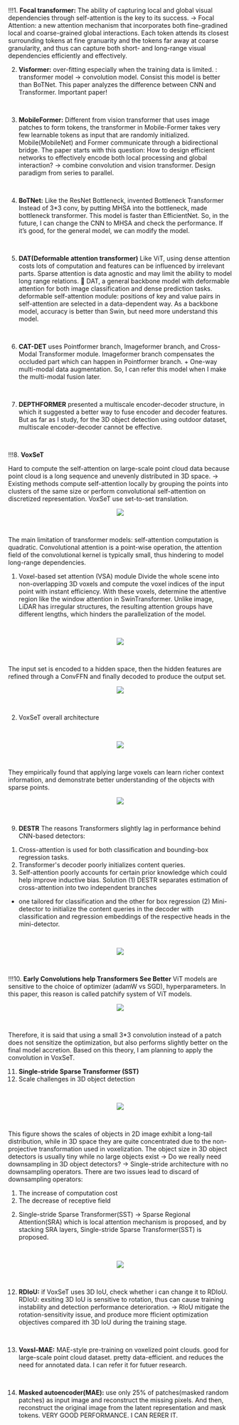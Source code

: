!!!1. **Focal transformer:**
The ability of capturing local and global visual dependencies through self-attention is the key to its success. 
-> Focal Attention: a new attention mechanism that incorporates both fine-gradined local and coarse-grained global interactions.
Each token attends its closest surrounding tokens at fine granuarity and the tokens far away at coarse granularity, and thus can capture both short- and long-range visual dependencies efficiently and effectively. 
<br/>

2. **Visformer:**
over-fitting especially when the training data is limited.
: transformer model -> convolution model.
Consist this model is better than BoTNet. This paper analyzes the difference between CNN and Transformer. Important paper!
<br/>

3. **MobileFormer:** Different from vision transformer that uses image patches to form tokens, the transformer in Mobile-Former takes very few learnable tokens as input that are randomly initialized.
Mobile(MobileNet) and Former communicate through a bidirectional bridge.
The paper starts with this question: How to design efficient networks to effectively encode both local processing and global interaction? -> combine convolution and vision transformer. Design paradigm from series to parallel.
<br/>

4. **BoTNet:** Like the ResNet Bottleneck, invented Bottleneck Transformer
Instead of 3*3 conv, by putting MHSA into the bottleneck, made bottleneck transformer.
This model is faster than EfficientNet. So, in the future, I can change the CNN to MHSA and check the performance. If it’s good, for the general model, we can modify the model.
<br/>

5. **DAT(Deformable attention transformer)**
Like ViT, using dense attention costs lots of computation and features can be influenced by irrelevant parts. Sparse attention is data agnostic and may limit the ability to model long range relations.
	DAT, a general backbone model with deformable attention for both image classification and dense prediction tasks. deformable self-attention module: positions of key and value pairs in self-attention are selected in a data-dependent way. 
As a backbone model, accuracy is better than Swin, but need more understand this model.
<br/>

6. **CAT-DET** uses Pointformer branch, Imageformer branch, and Cross-Modal Transformer module. Imageformer branch compensates the occluded part which can happen in Pointformer branch. + One-way multi-modal data augmentation. 
So, I can refer this model when I make the multi-modal fusion later. 
<br/>

7. **DEPTHFORMER** presented a multiscale encoder-decoder structure, in which it suggested a better way to fuse encoder and decoder features. But as far as I study, for the 3D object detection using outdoor dataset, multiscale encoder-decoder cannot be effective. 
<br/>

!!!8. **VoxSeT**
<br/>

Hard to compute the self-attention on large-scale point cloud data because point cloud is a long sequence and unevenly distributed in 3D space. -> Existing methods compute self-attention locally by grouping the points into clusters of the same size or perform convolutional self-attention on discretized representation. VoxSeT use set-to-set translation. 
<br/>

<p align="center"><img src="https://user-images.githubusercontent.com/65759092/180611350-a76f51e1-54f4-4c7c-9e88-57154d9ff457.png"></p>
<br/>

The main limitation of transformer models: self-attention computation is quadratic.
Convolutional attention is a point-wise operation, the attention field of the convolutional kernel is typically small, thus hindering to model long-range dependencies.
1.	Voxel-based set attention (VSA) module
Divide the whole scene into non-overlapping 3D voxels and compute the voxel indices of the input point with instant efficiency. With these voxels, determine the attentive region like the window attention in SwinTransformer. Unlike image, LiDAR has irregular structures, the resulting attention groups have different lengths, which hinders the parallelization of the model.
<br/>

<p align="center"><img src="https://user-images.githubusercontent.com/65759092/180611390-1744e17e-fa7b-4757-9445-7a23b7833154.png"></p>
<br/>

The input set is encoded to a hidden space, then the hidden features are refined through a ConvFFN and finally decoded to produce the output set.
<br/>

<p align = "center"><img src="https://user-images.githubusercontent.com/65759092/180611390-1744e17e-fa7b-4757-9445-7a23b7833154.png"></p>
<br/>

2.	VoxSeT overall architecture
<br/>

<p align = "center"><img src="https://user-images.githubusercontent.com/65759092/180611408-00cfd057-8933-40f6-8ae9-2bc48b1bfeb1.png"></p>
<br/>

They empirically found that applying large voxels can learn richer context information, and demonstrate better understanding of the objects with sparse points.
<br/>

<p align = "center"><img src="https://user-images.githubusercontent.com/65759092/180611414-261fb491-9773-46e9-8a0c-a7f50fd6546c.png"></p>
<br/>

9. **DESTR**
The reasons Transformers slightly lag in performance behind CNN-based detectors:
1) Cross-attention is used for both classification and bounding-box regression tasks.
2) Transformer's decoder poorly initializes content queries.
3) Self-attention poorly accounts for certain prior knowledge which could help improve inductive bias.
Solution 
(1) DESTR separates estimation of cross-attention into two independent branches 
- one tailored for classification and the other for box regression
(2) Mini-detector to initialize the content queries in the decoder with classification and regression embeddings of the respective heads in the mini-detector.
<br/>

<p align="center"><img src="https://user-images.githubusercontent.com/65759092/180611311-cd0db086-bb70-40b3-9f8d-ca7883f3fb89.png"></p>
<br/>

!!!10. **Early Convolutions help Transformers See Better**
ViT models are sensitive to the choice of optimizer (adamW vs SGD), hyperparameters. In this paper, this reason is called patchify system of ViT models. 
<br/>

<p align="center"><img src="https://user-images.githubusercontent.com/65759092/180611243-ff6bb90a-be85-429f-ab3f-37aef91bec09.png"></p>
<br/>

Therefore, it is said that using a small 3*3 convolution instead of a patch does not sensitize the optimization, but also performs slightly better on the final model accretion.
Based on this theory, I am planning to apply the convolution in VoxSeT.
<br/>

11. **Single-stride Sparse Transformer (SST)**
1.	Scale challenges in 3D object detection
<br/>

<p align="center"><img src="https://user-images.githubusercontent.com/65759092/180610854-851a486c-629f-45c0-ab62-679a33322c54.png"></p>
<br/>

This figure shows the scales of objects in 2D image exhibit a long-tail distribution, while in 3D space they are quite concentrated due to the non-projective transformation used in voxelization. 
The object size in 3D object detectors is usually tiny while no large objects exist
->	Do we really need downsampling in 3D object detectors?
->	Single-stride architecture with no downsampling operators. 
There are two issues lead to discard of downsampling operators:
1)	The increase of computation cost
2)	The decrease of receptive field
2.	Single-stride Sparse Transformer(SST)
->	Sparse Regional Attention(SRA) which is local attention mechanism is proposed, and by stacking SRA layers, Single-stride Sparse Transformer(SST) is proposed. 
<br/>

<p align="center"><img src="https://user-images.githubusercontent.com/65759092/180611041-15973bb0-c966-4970-818f-e51a99b56c87.png"></p>
<br/>

12. **RDIoU:** if VoxSeT uses 3D IoU, check whether i can change it to RDIoU.
RDIoU: exsiting 3D IoU is sensitive to rotation, thus can cause training instability and detection performance deterioration.
-> RIoU mitigate the rotation-sensitivity issue, and produce more fficient optimization objectives compared ith 3D IoU during the training stage.
<br/>

13. **Voxsl-MAE:** MAE-style pre-training on voxelized point clouds. good for large-scale point cloud dataset.
pretty data-efficient. and reduces the need for annotated data. I can refer it for futuer research.
<br/>

14. **Masked autoencoder(MAE):** use only 25% of patches(masked random patches) as input image and reconstruct the missing pixels.
And then, reconstruct the original image from the latent representation and mask tokens.
VERY GOOD PERFORMANCE. I CAN RERER IT.
